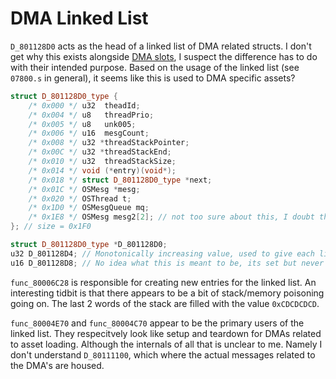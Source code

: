 # DMA Linked List

`D_801128D0` acts as the head of a linked list of DMA related structs.
I don't get why this exists alongside [DMA slots](../dma_slots/dma_slots.md), I suspect the difference has to do with their intended purpose.
Based on the usage of the linked list (see `07800.s` in general), it seems like this is used to DMA specific assets?

```cpp
struct D_801128D0_type {
    /* 0x000 */ u32  theadId;
    /* 0x004 */ u8   threadPrio;
    /* 0x005 */ u8   unk005;
    /* 0x006 */ u16  mesgCount;
    /* 0x008 */ u32 *threadStackPointer;
    /* 0x00C */ u32 *threadStackEnd;
    /* 0x010 */ u32  threadStackSize;
    /* 0x014 */ void (*entry)(void*);
    /* 0x018 */ struct D_801128D0_type *next;
    /* 0x01C */ OSMesg *mesg;
    /* 0x020 */ OSThread t;
    /* 0x1D0 */ OSMesgQueue mq;
    /* 0x1E8 */ OSMesg mesg2[2]; // not too sure about this, I doubt there's anything meaningful at 0x1EC
}; // size = 0x1F0

struct D_801128D0_type *D_801128D0;
u32 D_801128D4; // Monotonically increasing value, used to give each list item a unique thread ID
u16 D_801128D8; // No idea what this is meant to be, its set but never read
```

`func_80006C28` is responsible for creating new entries for the linked list.
An interesting tidbit is that there appears to be a bit of stack/memory poisoning going on.
The last 2 words of the stack are filled with the value `0xCDCDCDCD`.

`func_80004E70` and `func_80004C70` appear to be the primary users of the linked list.
They respecitvely look like setup and teardown for DMAs related to asset loading.
Although the internals of all that is unclear to me.
Namely I don't understand `D_80111100`, which where the actual messages related to the DMA's are housed.
